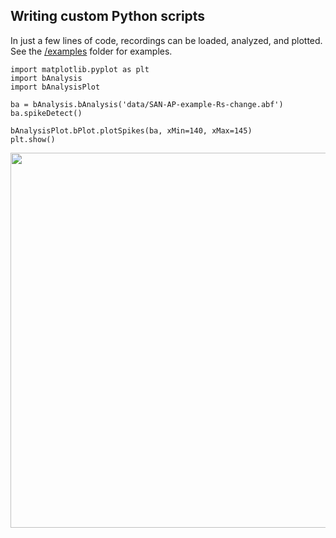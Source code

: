 ## Writing custom Python scripts

In just a few lines of code, recordings can be loaded, analyzed, and plotted. See the [/examples][examples] folder for examples.

[examples]: https://github.com/cudmore/SanPy/tree/master/examples

```
import matplotlib.pyplot as plt
import bAnalysis
import bAnalysisPlot

ba = bAnalysis.bAnalysis('data/SAN-AP-example-Rs-change.abf')
ba.spikeDetect()

bAnalysisPlot.bPlot.plotSpikes(ba, xMin=140, xMax=145)
plt.show()
```

<IMG SRC="../img/example1.png" width=600>
